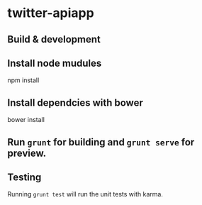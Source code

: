 # twitter-apiapp

## Build & development

## Install node mudules 
npm install

## Install dependcies with bower
bower install

## Run `grunt` for building and `grunt serve` for preview.

## Testing
Running `grunt test` will run the unit tests with karma.
